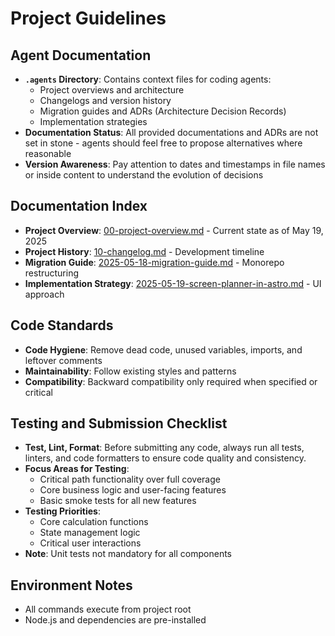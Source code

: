 # Project Guidelines

## Agent Documentation

- **`.agents` Directory**: Contains context files for coding agents:
  - Project overviews and architecture
  - Changelogs and version history
  - Migration guides and ADRs (Architecture Decision Records)
  - Implementation strategies
- **Documentation Status**: All provided documentations and ADRs are not set in stone - agents should feel free to propose alternatives where reasonable
- **Version Awareness**: Pay attention to dates and timestamps in file names or inside content to understand the evolution of decisions

## Documentation Index

- **Project Overview**: [00-project-overview.md](/.agents/00-project-overview.md) - Current state as of May 19, 2025
- **Project History**: [10-changelog.md](/.agents/10-changelog.md) - Development timeline
- **Migration Guide**: [2025-05-18-migration-guide.md](/.agents/2025-05-18-migration-guide.md) - Monorepo restructuring
- **Implementation Strategy**: [2025-05-19-screen-planner-in-astro.md](/.agents/2025-05-19-screen-planner-in-astro.md) - UI approach

## Code Standards

- **Code Hygiene**: Remove dead code, unused variables, imports, and leftover comments
- **Maintainability**: Follow existing styles and patterns
- **Compatibility**: Backward compatibility only required when specified or critical

## Testing and Submission Checklist

- **Test, Lint, Format**: Before submitting any code, always run all tests, linters, and code formatters to ensure code quality and consistency.
- **Focus Areas for Testing**:
  - Critical path functionality over full coverage
  - Core business logic and user-facing features
  - Basic smoke tests for all new features
- **Testing Priorities**:
  - Core calculation functions
  - State management logic
  - Critical user interactions
- **Note**: Unit tests not mandatory for all components

## Environment Notes

- All commands execute from project root
- Node.js and dependencies are pre-installed
